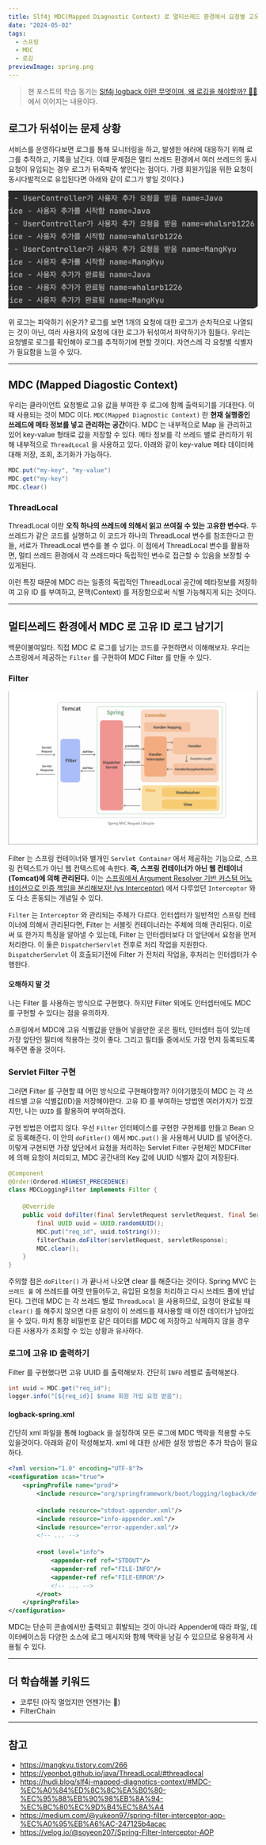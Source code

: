 ```yaml
---
title: Slf4j MDC(Mapped Diagnostic Context) 로 멀티쓰레드 환경에서 요청별 고유 ID 로그 생성하기
date: "2024-05-02"
tags:
  - 스프링
  - MDC
  - 로깅
previewImage: spring.png
---
```


> 현 포스트의 학습 동기는 [Slf4j logback 이란 무엇이며, 왜 로깅을 해야할까? 💁‍♂️](https://haon.blog/spring/logging-slf4j/) 에서 이어지는 내용이다.

## 로그가 뒤섞이는 문제 상황

서비스를 운영하다보면 로그를 통해 모니터링을 하고, 발생한 애러에 대응하기 위해 로그를 추적하고, 기록을 남긴다. 이떄 문제점은 멀티 쓰레드 환경에서 여러 쓰레드의 동시 요청이 유입되는 경우 로그가 뒤죽박죽 쌓인다는 점이다. 가령 회원가입을 위한 요청이 동시다발적으로 유입된다면 아래와 같이 로그가 쌓일 것이다.)

![](./image-2.png)

위 로그는 파악하기 쉬운가? 로그를 보면 1개의 요청에 대한 로그가 순차적으로 나열되는 것이 아닌, 여러 사용자의 요청에 대한 로그가 뒤섞여서 파악하기가 힘들다. 우리는 요청별로 로그를 확인해야 로그를 추적하기에 편할 것이다. 자연스레 각 요청별 식별자가 필요함을 느낄 수 있다.

---

## MDC (Mapped Diagostic Context)

우리는 클라이언트 요청별로 고유 값을 부여한 후 로그에 함꼐 출력되기를 기대한다. 이때 사용되는 것이 MDC 이다. `MDC(Mapped Diagnostic Context)` 란 **현재 실행중인 쓰레드에 메타 정보를 넣고 관리하는 공간**이다. MDC 는 내부적으로 Map 을 관리하고 있어 key-value 형태로 값을 저장할 수 있다. 메타 정보를 각 쓰레드 별로 관리하기 위해 내부적으로 `ThreadLocal` 을 사용하고 있다. 아래와 같이 key-value 메타 데이터에 대해 저장, 조회, 초기화가 가능하다.

```java
MDC.put("my-key", "my-value")
MDC.get("my-key")
MDC.clear()
```

### ThreadLocal

ThreadLocal 이란 **오직 하나의 쓰레드에 의해서 읽고 쓰여질 수 있는 고유한 변수다.** 두 쓰레드가 같은 코드를 실행하고 이 코드가 하나의 ThreadLocal 변수를 참조한다고 한들, 서로가 ThreadLocal 변수를 볼 수 없다. 이 점에서 ThreadLocal 변수를 활용하면, 멀티 쓰레드 환경에서 각 쓰레드마다 독립적인 변수로 접근할 수 있음을 보장할 수 있게된다.

이런 특징 때문에 MDC 라는 일종의 독립적인 ThreadLocal 공간에 메타정보를 저장하여 고유 ID 를 부여하고, 문맥(Context) 를 저장함으로써 식별 가능해지게 되는 것이다.

---

## 멀티쓰레드 환경에서 MDC 로 고유 ID 로그 남기기

백문이불여일타. 직접 MDC 로 로그를 남기는 코드를 구현하면서 이해해보자. 우리는 스프링에서 제공하는 `Filter` 를 구현하여 MDC Filter 를 만들 수 있다.

### Filter

![](./image-1.png)

Filter 는 스프링 컨테이너와 별개인 `Servlet Container` 에서 제공하는 기능으로, 스프링 컨텍스트가 아닌 웹 컨텍스트에 속한다. **즉, 스프링 컨테이너가 아닌 웹 컨테이너(Tomcat)에 의해 관리된다.** 이는 [스프링에서 Argument Resolver 기반 커스텀 어노테이션으로 인증 책임을 분리해보자! (vs Interceptor)](https://haon.blog/spring/argument-resolver/) 에서 다루었던 `Interceptor` 와도 다소 혼동되는 개념일 수 있다.

`Filter` 는 `Interceptor` 와 관리되는 주체가 다르다. 인터셉터가 일반적인 스프링 컨테이너에 의해서 관리된다면, Filter 는 서블릿 컨테이너라는 주체에 의해 관리된다. 이로써 또 한가지 특징을 알아낼 수 있는데, Filter 는 인터셉터보다 더 앞단에서 요청을 먼저 처리한다. 이 둘은 `DispatcherServlet` 전후로 처리 작업을 지원한다. `DispatcherServlet` 이 호출되기전에 Filter 가 전처리 작업을, 후처리는 인터셉터가 수행한다.

#### 오해하지 말 것

나는 Filter 를 사용하는 방식으로 구현했다. 하지만 Filter 외에도 인터셉터에도 MDC 를 구현할 수 있다는 점을 유의하자.

스프링에서 MDC에 고유 식별값을 만들어 넣을만한 곳은 필터, 인터셉터 등이 있는데 가장 앞단인 필터에 적용하는 것이 좋다. 그리고 필터들 중에서도 가장 먼저 등록되도록 해주면 좋을 것이다.

### Servlet Filter 구현

그러면 Filter 를 구현할 떄 어떤 방식으로 구현해야할까? 이야기했듯이 MDC 는 각 쓰레드별 고유 식별값(ID)을 저장해야한다. 고유 ID 를 부여하는 방법엔 여러가지가 있겠지만, 나는 `UUID` 를 활용하여 부여하겠다.

구현 방법은 어렵지 않다. 우선 `Filter` 인터페이스를 구현한 구현체를 만들고 Bean 으로 등록해준다. 이 안의 `doFitler()` 에서 `MDC.put()` 을 사용해서 UUID 를 넣어준다. 이렇게 구현되면 가장 앞단에서 요청을 처리하는 Servlet Filter 구현체인 MDCFilter 에 의해 요청이 처리되고, MDC 공간내의 Key 값에 UUID 식별자 값이 저장된다.

```java
@Component
@Order(Ordered.HIGHEST_PRECEDENCE)
class MDCLoggingFilter implements Filter {

    @Override
    public void doFilter(final ServletRequest servletRequest, final ServletResponse servletResponse, final FilterChain filterChain) throws IOException, ServletException {
        final UUID uuid = UUID.randomUUID();
        MDC.put("req_id", uuid.toString());
        filterChain.doFilter(servletRequest, servletResponse);
        MDC.clear();
    }
}
```

주의할 점은 `doFilter()` 가 끝나서 나오면 clear 를 해준다는 것이다. Spring MVC 는 `쓰레드 풀` 에 쓰레드를 여럿 만들어두고, 유입된 요청을 처리하고 다시 쓰레드 풀에 반납된다. 그런데 MDC 는 각 쓰레드 별로 `ThreadLocal` 을 사용하므로, 요청이 완료될 때 `clear()` 를 해주지 않으면 다른 요청이 이 쓰레드를 재사용할 때 이전 데이터가 남아있을 수 있다. 마치 통장 비밀번호 같은 데이터를 MDC 에 저장하고 삭제하지 않을 경우 다른 사용자가 조회할 수 있는 상황과 유사하다.

### 로그에 고유 ID 출력하기

Filter 를 구현했다면 고유 UUID 를 출력해보자. 간단히 `INFO` 레벨로 출력해본다.

```java
int uuid = MDC.get("req_id");
logger.info("[${req_id}] $name 회원 가입 요청 받음");
```

#### logback-spring.xml

간단히 xml 파일을 통해 logback 을 설정하여 모든 로그에 MDC 맥락을 적용할 수도 있을것이다. 아래와 같이 작성해보자. xml 에 대한 상세한 설정 방법은 추가 학습이 필요하다.

```xml
<?xml version="1.0" encoding="UTF-8"?>
<configuration scan="true">
    <springProfile name="prod">
        <include resource="org/springframework/boot/logging/logback/defaults.xml"/>

        <include resource="stdout-appender.xml"/>
        <include resource="info-appender.xml"/>
        <include resource="error-appender.xml"/>
        <!-- ... -->

        <root level="info">
            <appender-ref ref="STDOUT"/>
            <appender-ref ref="FILE-INFO"/>
            <appender-ref ref="FILE-ERROR"/>
            <!-- ... -->
        </root>
    </springProfile>
</configuration>
```

MDC는 단순히 콘솔에서만 출력되고 휘발되는 것이 아니라 Appender에 따라 파일, 데이터베이스등 다양한 소스에 로그 메시지와 함께 맥락을 남길 수 있으므로 유용하게 사용될 수 있다.

---

## 더 학습해볼 키워드

- 코루틴 (아직 멀었지만 언젠가는 🤣)
- FilterChain

---

## 참고

- https://mangkyu.tistory.com/266
- https://yeonbot.github.io/java/ThreadLocal/#threadlocal
- https://hudi.blog/slf4j-mapped-diagnotics-context/#MDC-%EC%A0%84%ED%8C%8C%EA%B0%80-%EC%95%88%EB%90%98%EB%8A%94-%EC%BC%80%EC%9D%B4%EC%8A%A4
- https://medium.com/@yukeon97/spring-filter-interceptor-aop-%EC%A0%95%EB%A6%AC-247125b4acac
- https://velog.io/@soyeon207/Spring-Filter-Interceptor-AOP
